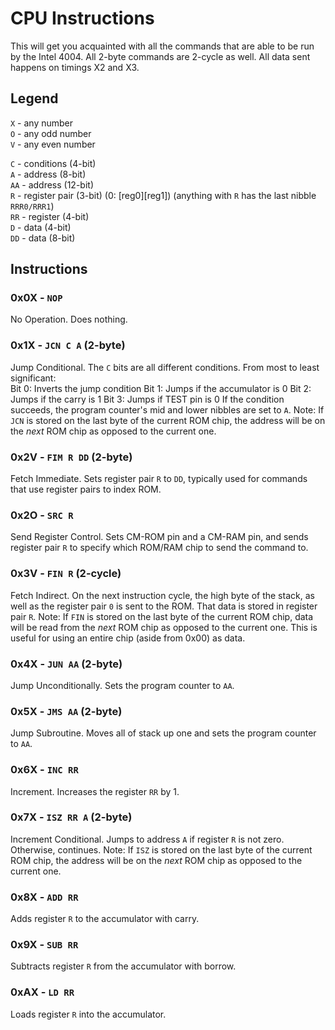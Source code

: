 # CPU Instructions
This will get you acquainted with all the commands that are able to be run by the Intel 4004. All 2-byte commands are 2-cycle as well. All data sent happens on timings X2 and X3.
## Legend
`X` - any number  
`O` - any odd number  
`V` - any even number  

`C` - conditions (4-bit)  
`A` - address (8-bit)  
`AA` - address (12-bit)  
`R` - register pair (3-bit) (0: [reg0][reg1]) (anything with `R` has the last nibble `RRR0/RRR1`)  
`RR` - register (4-bit)  
`D` - data (4-bit)  
`DD` - data (8-bit)
## Instructions
### 0x0X - `NOP`
No Operation. Does nothing.
### 0x1X - `JCN C A` (2-byte)
Jump Conditional. The `C` bits are all different conditions. From most to least significant:  
Bit 0: Inverts the jump condition
Bit 1: Jumps if the accumulator is 0
Bit 2: Jumps if the carry is 1
Bit 3: Jumps if TEST pin is 0
If the condition succeeds, the program counter's mid and lower nibbles are set to `A`. Note: If `JCN` is stored on the last byte of the current ROM chip, the address will be on the *next* ROM chip as opposed to the current one.
### 0x2V - `FIM R DD` (2-byte)
Fetch Immediate. Sets register pair `R` to `DD`, typically used for commands that use register pairs to index ROM.
### 0x2O - `SRC R`
Send Register Control. Sets CM-ROM pin and a CM-RAM pin, and sends register pair `R` to specify which ROM/RAM chip to send the command to.
### 0x3V - `FIN R` (2-cycle)
Fetch Indirect. On the next instruction cycle, the high byte of the stack, as well as the register pair `0` is sent to the ROM. That data is stored in register pair `R`. Note: If `FIN` is stored on the last byte of the current ROM chip, data will be read from the *next* ROM chip as opposed to the current one. This is useful for using an entire chip (aside from 0x00) as data.
### 0x4X - `JUN AA` (2-byte)
Jump Unconditionally. Sets the program counter to `AA`.
### 0x5X - `JMS AA` (2-byte)
Jump Subroutine. Moves all of stack up one and sets the program counter to `AA`.
### 0x6X - `INC RR`
Increment. Increases the register `RR` by 1.
### 0x7X - `ISZ RR A` (2-byte)
Increment Conditional. Jumps to address `A` if register `R` is not zero. Otherwise, continues. Note: If `ISZ` is stored on the last byte of the current ROM chip, the address will be on the *next* ROM chip as opposed to the current one.
### 0x8X - `ADD RR`
Adds register `R` to the accumulator with carry.
### 0x9X - `SUB RR`
Subtracts register `R` from the accumulator with borrow.
### 0xAX - `LD RR`
Loads register `R` into the accumulator.